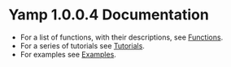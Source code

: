 # Yamp 1.0.0.4 Documentation

* For a list of functions,
  with their descriptions,
  see [Functions](https://github.com/Kove-W-O-Salter/Yamp/blob/master/doc/FUNCTIONS.md).
* For a series of tutorials
  see [Tutorials](https://github.com/Kove-W-O-Salter/Yamp/blob/master/doc/tut/INDEX.md).
* For examples see
  [Examples](https://github.com/Kove-W-O-Salter/Yamp/blob/master/doc/examples/INDEX.md).
